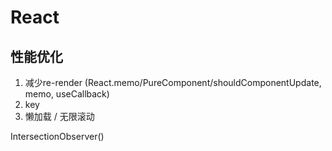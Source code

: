 # React

## 性能优化

1. 减少re-render (React.memo/PureComponent/shouldComponentUpdate, memo, useCallback)
2. key
3. 懒加载 / 无限滚动

  IntersectionObserver()